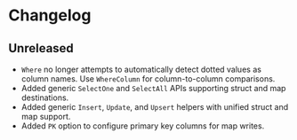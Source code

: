 # Changelog

## Unreleased
- `Where` no longer attempts to automatically detect dotted values as column names.
  Use `WhereColumn` for column-to-column comparisons.
- Added generic `SelectOne` and `SelectAll` APIs supporting struct and map destinations.
- Added generic `Insert`, `Update`, and `Upsert` helpers with unified struct and map support.
- Added `PK` option to configure primary key columns for map writes.
